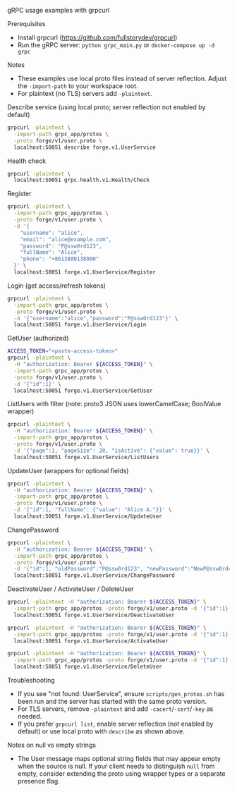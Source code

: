gRPC usage examples with grpcurl

Prerequisites
- Install grpcurl (https://github.com/fullstorydev/grpcurl)
- Run the gRPC server: `python grpc_main.py` or `docker-compose up -d grpc`

Notes
- These examples use local proto files instead of server reflection. Adjust the `-import-path` to your workspace root.
- For plaintext (no TLS) servers add `-plaintext`.

Describe service (using local proto; server reflection not enabled by default)
```bash
grpcurl -plaintext \
  -import-path grpc_app/protos \
  -proto forge/v1/user.proto \
  localhost:50051 describe forge.v1.UserService
```

Health check
```bash
grpcurl -plaintext \
  localhost:50051 grpc.health.v1.Health/Check
```

Register
```bash
grpcurl -plaintext \
  -import-path grpc_app/protos \
  -proto forge/v1/user.proto \
  -d '{
    "username": "alice",
    "email": "alice@example.com",
    "password": "P@ssw0rd123",
    "fullName": "Alice",
    "phone": "+8613800138000"
  }' \
  localhost:50051 forge.v1.UserService/Register
```

Login (get access/refresh tokens)
```bash
grpcurl -plaintext \
  -import-path grpc_app/protos \
  -proto forge/v1/user.proto \
  -d '{"username":"alice","password":"P@ssw0rd123"}' \
  localhost:50051 forge.v1.UserService/Login
```

GetUser (authorized)
```bash
ACCESS_TOKEN="<paste-access-token>"
grpcurl -plaintext \
  -H "authorization: Bearer ${ACCESS_TOKEN}" \
  -import-path grpc_app/protos \
  -proto forge/v1/user.proto \
  -d '{"id":1}' \
  localhost:50051 forge.v1.UserService/GetUser
```

ListUsers with filter (note: proto3 JSON uses lowerCamelCase; BoolValue wrapper)
```bash
grpcurl -plaintext \
  -H "authorization: Bearer ${ACCESS_TOKEN}" \
  -import-path grpc_app/protos \
  -proto forge/v1/user.proto \
  -d '{"page":1, "pageSize": 20, "isActive": {"value": true}}' \
  localhost:50051 forge.v1.UserService/ListUsers
```

UpdateUser (wrappers for optional fields)
```bash
grpcurl -plaintext \
  -H "authorization: Bearer ${ACCESS_TOKEN}" \
  -import-path grpc_app/protos \
  -proto forge/v1/user.proto \
  -d '{"id":1, "fullName": {"value": "Alice A."}}' \
  localhost:50051 forge.v1.UserService/UpdateUser
```

ChangePassword
```bash
grpcurl -plaintext \
  -H "authorization: Bearer ${ACCESS_TOKEN}" \
  -import-path grpc_app/protos \
  -proto forge/v1/user.proto \
  -d '{"id":1, "oldPassword":"P@ssw0rd123", "newPassword":"NewP@ssw0rd456"}' \
  localhost:50051 forge.v1.UserService/ChangePassword
```

DeactivateUser / ActivateUser / DeleteUser
```bash
grpcurl -plaintext -H "authorization: Bearer ${ACCESS_TOKEN}" \
  -import-path grpc_app/protos -proto forge/v1/user.proto -d '{"id":1}' \
  localhost:50051 forge.v1.UserService/DeactivateUser

grpcurl -plaintext -H "authorization: Bearer ${ACCESS_TOKEN}" \
  -import-path grpc_app/protos -proto forge/v1/user.proto -d '{"id":1}' \
  localhost:50051 forge.v1.UserService/ActivateUser

grpcurl -plaintext -H "authorization: Bearer ${ACCESS_TOKEN}" \
  -import-path grpc_app/protos -proto forge/v1/user.proto -d '{"id":1}' \
  localhost:50051 forge.v1.UserService/DeleteUser
```

Troubleshooting
- If you see "not found: UserService", ensure `scripts/gen_protos.sh` has been run and the server has started with the same proto version.
- For TLS servers, remove `-plaintext` and add `-cacert`/`-cert`/`-key` as needed.
- If you prefer `grpcurl list`, enable server reflection (not enabled by default) or use local proto with `describe` as shown above.

Notes on null vs empty strings
- The User message maps optional string fields that may appear empty when the source is null. If your client needs to distinguish `null` from empty, consider extending the proto using wrapper types or a separate presence flag.
